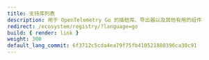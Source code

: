 ```yaml
---
title: 支持库列表
description: 用于 OpenTelemetry Go 的插桩库、导出器以及其他有用的组件
redirect: /ecosystem/registry/?language=go
build: { render: link }
weight: 300
default_lang_commit: 6f3712c5cda4ea79f75fb410521880396ca30c91
---
```

